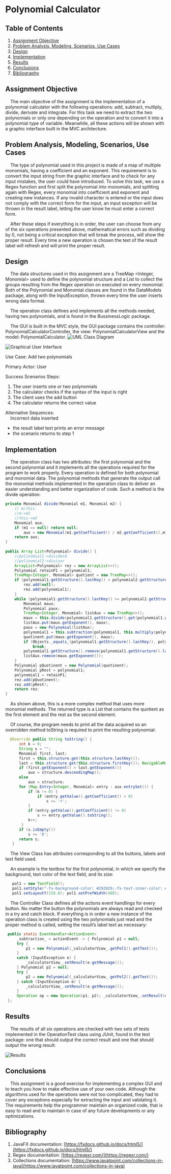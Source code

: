 


# Polynomial Calculator


## Table of Contents  
1. [Assignment Objective](#assignment-objective) 
2. [Problem Analysis, Modeling, Scenarios, Use Cases](#problem-analysis-modeling-scenarios-use-cases) 
3. [Design](#design)
4. [Implementation](#implementation) 
5. [Results](#results) 
6. [Conclusions](#conclusions) 
7. [Bibliography](#bibliography)

## Assignment Objective

&nbsp;&nbsp;&nbsp;&nbsp;The main objective of the assignment is the implementation of a polynomial calculator with the following operations: add, subtract, multiply, divide, derivate and integrate. For this task we need to extract the two polynomials or only one depending on the operation and to convert it into a polynomial type of variable. Meanwhile, all these actions will be shown with a graphic interface built in the MVC architecture.

## Problem Analysis, Modeling, Scenarios, Use Cases

&nbsp;&nbsp;&nbsp;&nbsp;The type of polynomial used in this project is made of a map of multiple monomials, having a coefficient and an exponent. This requirement is to convert the input string from the graphic interface and to check for any input mistakes, the user could have introduced. To solve this task, we use a Regex function and first split the polynomial into monomials, and splitting again with Regex, every monomial into coefficient and exponent and creating new instances. If any invalid character is entered or the input does not comply with the correct form for the input, an input exception will be thrown in the result label, letting the user know he must enter a correct form.

&nbsp;&nbsp;&nbsp;&nbsp;After these steps if everything is in order, the user can choose from any of the six operations presented above, mathematical errors such as dividing by 0, not being a critical exception that will break the process, will show the proper result. Every time a new operation is chosen the text of the result label will refresh and will print the proper result.

## Design

&nbsp;&nbsp;&nbsp;&nbsp;The data structures used in this assignment are a TreeMap <Integer, Monomial> used to define the polynomial structure and a List<String> to collect the groups resulting from the Regex operation on executed on every monomial. Both of the Polynomial and Monomial classes are found in the DataModels package, along with the InputException, thrown every time the user inserts wrong data format.

&nbsp;&nbsp;&nbsp;&nbsp;The operation class defines and implements all the methods needed, having two polynomials, and is found in the BussinessLogic package.

&nbsp;&nbsp;&nbsp;&nbsp;The GUI is built in the MVC style, the GUI package contains the controller: PolynomialCalculatorController, the view: PolynomialCalculatorView and the model: PolynomialCalculator.
![UML Class Diagram](https://github.com/vladvadean/Polynomial-Calculator/assets/126804850/0b5b161f-92cf-4dda-b913-dd586a229530)


![Graphical User Interface](https://github.com/vladvadean/Polynomial-Calculator/assets/126804850/91cef4a2-2e5f-4cbc-be7c-7724b7319d8a)

Use Case: Add two polynomials

Primary Actor: User

Success Scenarios Steps:

1.  The user inserts one or two polynomials
2.  The calculator checks if the syntax of the input is right
3.  The client uses the add button
4.  The calculator returns the correct value

Alternative Sequences:  
&nbsp;&nbsp;&nbsp;&nbsp;Incorrect data inserted

 - the result label text prints an error message
 - the scenario returns to step 1

## Implementation

&nbsp;&nbsp;&nbsp;&nbsp;The operation class has two attributes: the first polynomial and the second polynomial and it implements all the operations required for the program to work properly. Every operation is defined for both polynomial and monomial data. The polynomial methods that generate the output call the monomial methods implemented in the operation class to deliver an easier understanding and better organization of code. Such a method is the divide operation:
```java
private Monomial divide(Monomial m1, Monomial m2) {  
	// m/this  
	//m->m1  
	//this->m2  
	Monomial aux;  
	if (m1 == null) return null;  
		aux = new Monomial(m1.getCoefficient() / m2.getCoefficient(),m1.getExponent() - m2.getExponent());  
	return aux;  
}  
  
public Array List<Polynomial> divide() {  
	//polinomial1->dividend  
	//polinomial2->divisor  
	ArrayList<Polynomial> rez = new ArrayList<>();  
	Polynomial retainP1 = polynomial1;  
	TreeMap<Integer, Monomial> quotient = new TreeMap<>();  
	if (polynomial1.getStructure().lastKey() < polynomial2.getStructure().lastKey()) {  
		rez.add(null);  
		rez.add(polynomial1);  
	}  
	while (polynomial1.getStructure().lastKey() >= polynomial2.getStructure().lastKey()) {  
		Monomial maux;  
		Polynomial paux;  
		TreeMap<Integer, Monomial> listAux = new TreeMap<>();  
		maux = this.divide(polynomial1.getStructure().get(polynomial1.getStructure().lastKey()), polynomial2.getStructure().get(polynomial2.getStructure().lastKey()));  
		listAux.put(maux.getExponent(), maux);  
		paux = new Polynomial(listAux);  
		polynomial1 = this.subtraction(polynomial1, this.multiply(polynomial2, paux));  
		quotinent.put(maux.getExponent(), maux);  
		if (Objects._equals_(polynomial1.getStructure().lastKey(), polynomial1.getStructure().firstKey())) 
			break;  
		polynomial1.getStructure().remove(polynomial1.getStructure().lastKey());  
		listAux.remove(maux.getExponent());  
	}  
	Polynomial pQuotinent = new Polynomial(quotinent);  
	Polynomial pRest = polynomial1;  
	polynomial1 = retainP1;  
	rez.add(pQuotinent);  
	rez.add(pRest);  
	return rez;  
}
```
&nbsp;&nbsp;&nbsp;&nbsp;As shown above, this is a more complex method that uses more monomial methods. The returned type is a List<Polynomial> that contains the quotient as the first element and the rest as the second element.

&nbsp;&nbsp;&nbsp;&nbsp;Of course, the program needs to print all the data acquired so an overridden method toString is required to print the resulting polynomial:
```java
  @Override public String toString() { 
	  int k = 0; 
	  String s = ""; 
	  Monomial first, last; 
	  first = this.structure.get(this.structure.lastKey()); 
	  last = this.structure.get(this.structure.firstKey()); NavigableMap<Integer, Monomial> aux;  
	  if (first.getExponent() > last.getExponent())  
		  aux = structure.descendingMap();  
	  else 
		  aux = structure;  
	  for (Map.Entry<Integer, Monomial> entry : aux.entrySet()) { 
		  if (k != 0) { 
			  if (entry.getValue().getCoefficient() > 0)  
				  s += '+'; 
		  } 
		  if (entry.getValue().getCoefficient() != 0)  
			  s += entry.getValue().toString(); 
		  k++; 
	   } 
	  if (s.isEmpty())  
		  s += '0';  
	  return s; 
   }
```
&nbsp;&nbsp;&nbsp;&nbsp;The View Class has attributes corresponding to all the buttons, labels and text field used.

&nbsp;&nbsp;&nbsp;&nbsp;An example is the textbox for the first polynomial, in which we specify the background, text color of the text field, and its size:
 ```java
	pol1 = new TextField(); 
	pol1.setStyle("-fx-background-color: #292929;-fx-text-inner-color: #FFFFFF;"); pol1.setLayoutX(210.0); 
	pol1.setLayoutY(150.0); pol1.setPrefWidth(400);
```

&nbsp;&nbsp;&nbsp;&nbsp;The Controller Class defines all the actions event handlings for every button. No matter the button the polynomials are always read and checked in a try and catch block. If everything is in order a new instance of the operation class is created using the two polynomials just read and the proper method is called, setting the result’s label text as necessary:
```java
 public static EventHandler<ActionEvent>
	 _subtraction_ = actionEvent -> { Polynomial p1 = null; 
	 try { 
		 p1 = new Polynomial(_calculatorView_.getPol1().getText()); 
	 } 
	 catch (InputException e) {
		 _calculatorView_.setResult(e.getMessage()); 
	 } Polynomial p2 = null; 
	 try { 
		 p2 = new Polynomial(_calculatorView_.getPol2().getText());
	 } catch (InputException e) {
		 _calculatorView_.setResult(e.getMessage()); 
	 } 
	 Operation op = new Operation(p1, p2); _calculatorView_.setResult(op.subtraction(p1, p2).toString()); 
 };
```

## Results

&nbsp;&nbsp;&nbsp;&nbsp;The results of all six operations are checked with two sets of tests implemented in the OperationTest class using JUnit, found in the test package: one that should output the correct result and one that should output the wrong result:

![Results](https://github.com/vladvadean/Polynomial-Calculator/assets/126804850/0779f5c9-1d2b-4d03-b0c5-dfbb24a775d8)

## Conclusions

&nbsp;&nbsp;&nbsp;&nbsp;This assignment is a good exercise for implementing a complex GUI and to teach you how to make effective use of your own code. Although the algorithms used for the operations were not too complicated, they had to cover any exceptions especially for extracting the input and validating it. The requirements help the programmer maintain an organized code, that is easy to read and to maintain in case of any future developments or any optimizations.

## Bibliography

1.  JavaFX documentation: [https://fxdocs.github.io/docs/html5/](https://fxdocs.github.io/docs/html5/)
2.  Regex documentation: [https://regexr.com/](https://regexr.com/)
3.  Collections documentation: [https://www.javatpoint.com/collections-in-java](https://www.javatpoint.com/collections-in-java)
